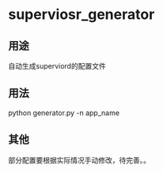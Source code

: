 # superviosr_generator

## 用途

自动生成superviord的配置文件

## 用法

python generator.py -n app_name

## 其他
 部分配置要根据实际情况手动修改，待完善。。
